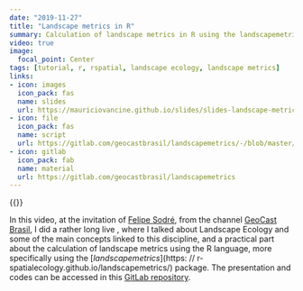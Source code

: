 ```yaml
---
date: "2019-11-27"
title: "Landscape metrics in R"
summary: Calculation of landscape metrics in R using the landscapemetrics package
video: true
image:
  focal_point: Center
tags: [tutorial, r, rspatial, landscape ecology, landscape metrics]
links:
- icon: images
  icon_pack: fas
  name: slides
  url: https://mauriciovancine.github.io/slides/slides-landscape-metrics-geocast/slides-landscape-metrics-geocast.pdf
- icon: file
  icon_pack: fas
  name: script
  url: https://gitlab.com/geocastbrasil/landscapemetrics/-/blob/master/01_script/script_landscapemetrics.R
- icon: gitlab
  icon_pack: fab
  name: material
  url: https://gitlab.com/geocastbrasil/landscapemetrics
---
```


{{<youtube RCTrLx_33D8>}}

In this video, at the invitation of [Felipe Sodré](https://twitter.com/FelipeSMBarros), from the channel [GeoCast Brasil](https://www.youtube.com/channel/UCLAeX4dyujMoy4xqHvxSDpQ), I did a rather long live , where I talked about Landscape Ecology and some of the main concepts linked to this discipline, and a practical part about the calculation of landscape metrics using the R language, more specifically using the [*landscapemetrics*](https: // r- spatialecology.github.io/landscapemetrics/) package. The presentation and codes can be accessed in this [GitLab repository](https://gitlab.com/geocastbrasil/landscapemetrics).
